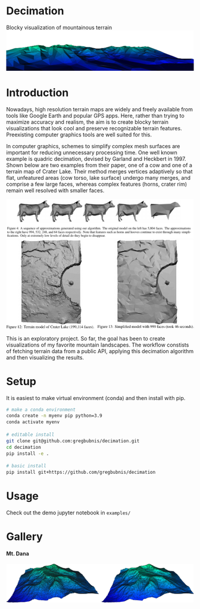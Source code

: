 

# Decimation
Blocky visualization of mountainous terrain
![mountains surrounding Emerald Bay, Lake Tahoe](media/emerald_bay_header.png)

# Introduction
Nowadays, high resolution terrain maps are widely and freely available from tools like Google Earth and popular GPS apps. Here, rather than trying to maximize accuracy and realism, the aim is to create blocky terrain visualizations that look cool and preserve recognizable terrain features. Preexisting computer graphics tools are well suited for this.

In computer graphics, schemes to simplify complex mesh surfaces are important for reducing unnecessary processing time. One well known example is quadric decimation, devised by Garland and Heckbert in 1997. Shown below are two examples from their paper, one of a cow and one of a terrain map of Crater Lake. Their method merges vertices adaptively so that flat, unfeatured areas (cow torso, lake surface) undergo many merges, and comprise a few large faces, whereas complex features (horns, crater rim) remain well resolved with smaller faces.

![alt text](media/cows.png)
![alt text](media/crater_lake.png)

This is an exploratory project. So far, the goal has been to create visualizations of my favorite mountain landscapes. The workflow constists of fetching terrain data from a public API, applying this decimation algorithm and then visualizing the results.

# Setup
It is easiest to make virtual environment (conda) and then install with pip.

```bash
# make a conda environment
conda create -n myenv pip python=3.9
conda activate myenv

# editable install
git clone git@github.com:gregbubnis/decimation.git
cd decimation
pip install -e .

# basic install
pip install git+https://github.com/gregbubnis/decimation
```

# Usage
Check out the demo jupyter notebook in `examples/`

# Gallery
#### Mt. Dana
![Mount Dana](media/mtdana_winter.png)

